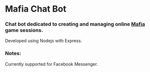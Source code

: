 # Mafia Chat Bot 

### Chat bot dedicated to creating and managing online [Mafia](https://en.wikipedia.org/wiki/Mafia_(party_game)) game sessions.

Developed using Nodejs with Express.

### Notes:
  Currently supported for Facebook Messenger.
